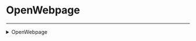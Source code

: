 # OpenWebpage
---
<details><summary markdown="span">
OpenWebpage</summary>

---

#### Open a webpage in the clients local browser

##### `Client`
##### Lib.OpenWebpage(url)

#### Parameters
- **url**: string - The URL to open

---
</details>

